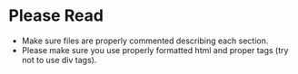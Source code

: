 <h1>Please Read</h1>

<ul>
<li>Make sure files are properly commented describing each section.</li>
<li>Please make sure you use properly formatted html and proper tags (try not to use div tags).</li>
</ul>
